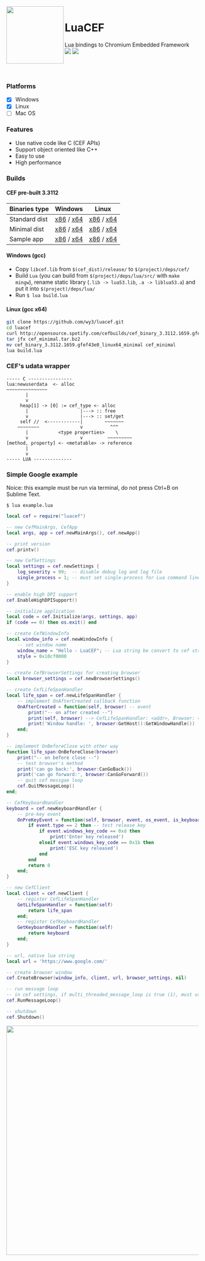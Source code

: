 <img align="left" src="https://github.com/wy3/luacef/raw/master/lcf.png?raw=true" width="150px">
<h1>LuaCEF</h1>
<p>
    Lua bindings to Chromium Embedded Framework
    <br>
    <img src="https://img.shields.io/badge/lua-5.1+-brightgreen.svg">
    <img src="https://img.shields.io/badge/cef-3.3112/chr60-blue.svg">
</p>

<br>
<br>

### Platforms
- [x] Windows
- [x] Linux
- [ ] Mac OS

### Features
- Use native code like C (CEF APIs)
- Support object oriented like C++
- Easy to use
- High performance

### Builds

#### CEF pre-built 3.3112

 Binaries type| Windows | Linux
--|--|--
Standard dist | [x86](http://opensource.spotify.com/cefbuilds/cef_binary_3.3112.1659.gfef43e0_windows32.tar.bz2) / [x64](http://opensource.spotify.com/cefbuilds/cef_binary_3.3112.1659.gfef43e0_windows64.tar.bz2) | [x86](http://opensource.spotify.com/cefbuilds/cef_binary_3.3112.1659.gfef43e0_linux32.tar.bz2) / [x64](http://opensource.spotify.com/cefbuilds/cef_binary_3.3112.1659.gfef43e0_linux64.tar.bz2)
Minimal dist | [x86](http://opensource.spotify.com/cefbuilds/cef_binary_3.3112.1659.gfef43e0_windows32_minimal.tar.bz2) / [x64](http://opensource.spotify.com/cefbuilds/cef_binary_3.3112.1659.gfef43e0_windows64_minimal.tar.bz2) | [x86](http://opensource.spotify.com/cefbuilds/cef_binary_3.3112.1659.gfef43e0_linux32_minimal.tar.bz2) / [x64](http://opensource.spotify.com/cefbuilds/cef_binary_3.3112.1659.gfef43e0_linux64_minimal.tar.bz2)
Sample app | [x86](http://opensource.spotify.com/cefbuilds/cef_binary_3.3112.1659.gfef43e0_windows32_client.tar.bz2) / [x64](http://opensource.spotify.com/cefbuilds/cef_binary_3.3112.1659.gfef43e0_windows64_client.tar.bz2) | [x86](http://opensource.spotify.com/cefbuilds/cef_binary_3.3112.1659.gfef43e0_linux32_client.tar.bz2) / [x64](http://opensource.spotify.com/cefbuilds/cef_binary_3.3112.1659.gfef43e0_linux64_client.tar.bz2)

#### Windows (gcc)
- Copy `libcef.lib` from `$(cef_dist)/release/` to `$(project)/deps/cef/`
- Build `Lua` (you can build from `$(project)/deps/lua/src/` with `make mingw`), rename static library (`.lib -> lua53.lib`, `.a -> liblua53.a`) and put it into `$(project)/deps/lua/`
- Run `$ lua build.lua`

#### Linux (gcc x64)

```bash
git clone https://github.com/wy3/luacef.git
cd luacef
curl http://opensource.spotify.com/cefbuilds/cef_binary_3.3112.1659.gfef43e0_linux64_minimal.tar.bz2 --output cef_minimal.tar.bz2
tar jfx cef_minimal.tar.bz2
mv cef_binary_3.3112.1659.gfef43e0_linux64_minimal cef_minimal
lua build.lua
```

### CEF's udata wrapper

```
----- C ----------------
lua:newuserdata  <- alloc
~~~~~~~~~~~~~~~
       |
       v
     heap[1] -> [0] := cef_type <- alloc
       |                   |---> :: free
       v                   |---> :: set/get
     self //  <------------|        ~~~~~~~
    ~~~~~~~~               v          ^^^
       |           <type properties>    \
       v                   v         ~~~~~~~~~
[method, property] <- <metatable> -> reference
       |
       v
----- LUA --------------
```

### Simple Google example

Noice: this example must be run via terminal, do not press Ctrl+B on Sublime Text.
```
$ lua example.lua
```

```lua
local cef = require("luacef")

-- new CefMainArgs, CefApp
local args, app = cef.newMainArgs(), cef.newApp() 

-- print version
cef.printv()

-- new CefSettings
local settings = cef.newSettings {
    log_severity = 99;  -- disable debug log and log file       
    single_process = 1; -- must set single-process for Lua command line 
}

-- enable high DPI support
cef.EnableHighDPISupport()

-- initialize application
local code = cef.Initialize(args, settings, app)
if (code == 0) then os.exit() end

-- create CefWindowInfo
local window_info = cef.newWindowInfo {
    -- set window name
    window_name = "Hello - LuaCEF"; -- Lua string be convert to cef string, accept unicode
    style = 0x10cf0000
}

-- create CefBrowserSettings for creating browser
local browser_settings = cef.newBrowserSettings()

-- create CefLifeSpanHandler
local life_span = cef.newLifeSpanHandler {
    -- implement OnAfterCreated callback function
    OnAfterCreated = function(self, browser) -- event
        print("-- on after created --")
        print(self, browser) --> CefLifeSpanHandler: <addr>, Browser: <addr>
        print('Window handle: ', browser:GetHost():GetWindowHandle())
    end;
}

-- implement OnBeforeClose with other way
function life_span:OnBeforeClose(browser)
    print("-- on before close --")
    -- test browser's method
    print('can go back:', browser:CanGoBack())
    print('can go forward:', browser:CanGoForward())
    -- quit cef messgae loop
    cef.QuitMessageLoop()
end;

-- CefKeyboardHandler
keyboard = cef.newKeyboardHandler {
    -- pre-key event
    OnPreKeyEvent = function(self, browser, event, os_event, is_keyboard_shortcut)
        if event.type == 2 then -- test release key
            if event.windows_key_code == 0xd then
                print('Enter key released')
            elseif event.windows_key_code == 0x1b then
                print('ESC key released')
            end
        end
        return 0
    end;
}

-- new CefClient
local client = cef.newClient {
    -- register CefLifeSpanHandler
    GetLifeSpanHandler = function(self) 
        return life_span
    end;
    -- register CefKeyboardHandler
    GetKeyboardHandler = function(self)
        return keyboard
    end;
}

-- url, native lua string
local url = 'https://www.google.com/'

-- create browser window
cef.CreateBrowser(window_info, client, url, browser_settings, nil)

-- run message loop
-- in cef settings, if multi_threaded_message_loop is true (1), must use window message loop
cef.RunMessageLoop()

-- shutdown
cef.Shutdown()
```

<p align="center">
<img src="https://i.imgur.com/8mmTqjW.png" width="600">
</p>
